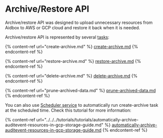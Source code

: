 # Archive/Restore API

Archive/restore API was designed to upload unnecessary resources from Aidbox to AWS or GCP cloud and restore it back when it is needed.

Archive/restore API is represented by several [tasks](../../../modules-1/workflow-engine/task/):

{% content-ref url="create-archive.md" %}
[create-archive.md](create-archive.md)
{% endcontent-ref %}

{% content-ref url="restore-archive.md" %}
[restore-archive.md](restore-archive.md)
{% endcontent-ref %}

{% content-ref url="delete-archive.md" %}
[delete-archive.md](delete-archive.md)
{% endcontent-ref %}

{% content-ref url="prune-archived-data.md" %}
[prune-archived-data.md](prune-archived-data.md)
{% endcontent-ref %}

You can also use [Scheduler service](broken-reference) to automatically run create-archive task at the scheduled time. Check this tutorial for more information:

{% content-ref url="../../../tutorials/tutorials/automatically-archive-auditevent-resources-in-gcp-storage-guide.md" %}
[automatically-archive-auditevent-resources-in-gcp-storage-guide.md](../../../tutorials/tutorials/automatically-archive-auditevent-resources-in-gcp-storage-guide.md)
{% endcontent-ref %}

